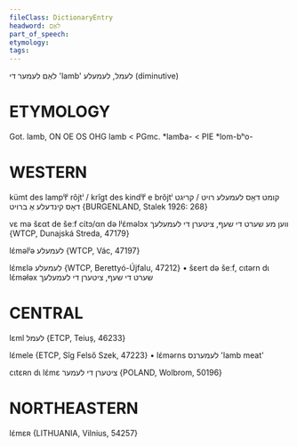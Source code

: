 ```yaml
---
fileClass: DictionaryEntry
headword: לאַם
part_of_speech: 
etymology: 
tags: 
---
```

לאַם
לעמער
די
'lamb'
לעמל, לעמעלע
(diminutive)

ETYMOLOGY
===========
Got. lamb, ON OE OS OHG lamb < PGmc. *lamƀa- < PIE *lom-bʰo-

WESTERN
========

kümt des lampⁱłⁱ rôjtⁱ / krîgt des kindⁱłⁱ e brôjtⁱ קומט דאָס לעמעלע רויט / קריגט דאָס קינדעלע אַ ברויט {BURGENLAND, Stalek 1926: 268}

vɛ mə šɛαt de šeːf cɩ́tɔ/αn də lʲɛ́məlɔx ווען מע שערט די שעף, ציטערן די לעמעלעך {WTCP, Dunajská Streda, 47179}

lɛ́məlʲə לעמעלע {WTCP, Vác, 47197}

lɛ́mɛlə לעמעלע {WTCP, Berettyó-Újfalu, 47212}
	•	šɛert də šeːf, cɩtərn dɩ lɛ́məɫəx שערט די שעף, ציטערן די לעמעלעך

CENTRAL
========

lɛml לעמל {ETCP, Teiuș, 46233}

lɛ́mele {ETCP, Sîg Felső Szek, 47223}
	•	lɛ́mərns לעמערנס 'lamb meat'

cɩtɛʀn dɩ lɛ́mɛ ציטערן די לעמער {POLAND, Wolbrom, 50196}

NORTHEASTERN
==============

lɛ́mɛʀ {LITHUANIA, Vilnius, 54257}